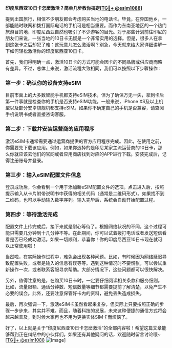 **印度尼西亚10日卡怎麽激活？简单几步教你搞定[[TG💪+ @esim1088](https://t.me/s/esim1088)]**

提到出国旅行，相信不少朋友都会考虑购买当地的电话卡。毕竟，在异国他乡，一部能随时联网和拨打国际电话的手机可是相当重要。而作为东南亚地区的一个热门旅游目的地，印度尼西亚自然也吸引了不少游客的目光。对于那些计划前往印尼的朋友们来说，一张当地的10日卡无疑是一个非常实用的选择。但是，很多人在拿到这张卡之后却犯了难：这玩意儿怎么激活啊？别急，今天就来给大家详细讲解一下如何轻松激活你的印度尼西亚10日卡。

首先，我们得明确一点，激活10日卡的方式可能会因卡的不同品牌或供应商而略有差异。不过，总体上来说，激活流程大致相同，我们可以按照以下步骤操作：

### 第一步：确认你的设备支持eSIM

目前市面上的大多数智能手机都支持eSIM技术，但为了确保万无一失，拿到卡后第一件事就是检查你的手机是否支持eSIM功能。一般来说，iPhone XS及以上机型以及部分安卓旗舰机都支持eSIM。如果你不确定自己的手机是否兼容，请查阅手机说明书或者直接咨询客服。

### 第二步：下载并安装运营商的应用程序

激活eSIM卡通常需要通过运营商提供的官方应用程序完成。因此，在使用之前，你需要先下载该应用。例如，如果你选择的是印尼某家主流运营商的10日卡，那么你就应该去他们的官网或者应用商店找到对应的APP进行下载。安装完成后，记得注册账号并登录。

### 第三步：输入eSIM配置文件信息

登录成功后，你会看到一个用于添加新eSIM配置文件的选项。点击进入后，按照提示输入从卡片附带说明书中获得的相关代码（通常是二维码形式）。如果找不到二维码，也可以手动输入数字序列。输入完毕后，系统会自动开始配置过程。

### 第四步：等待激活完成

配置文件上传完成后，接下来就是耐心等待了。根据网络状况的不同，这个过程可能只需要几分钟到十几分钟不等。在此期间，你可以试着拨打电话或者发送短信看看是否已经成功激活。如果一切顺利，恭喜你！你的印度尼西亚10日卡现在就可以正常使用啦！

当然啦，在实际操作过程中，难免会出现各种问题。比如，有时候因为网络延迟导致配置失败，或者是输入的信息有误等等。遇到这种情况时不要慌张，可以尝试重新操作一次，或者联系客服寻求帮助。大部分情况下，这些问题都可以很快解决。

另外，值得注意的是，在购买10日卡时，一定要仔细阅读相关条款和服务细则。比如，流量限额、通话分钟数、短信数量等细节都需要提前了解清楚，以免产生不必要的误会。此外，还要注意保管好卡内的资料，避免丢失造成损失。

最后，再次强调一下，激活eSIM卡虽然看起来复杂，但实际上只要按照正确的步骤一步步来，其实并不难。而且，随着科技的发展，未来这种便捷的通信方式将会越来越普及，到时候大家再也不用为更换实体SIM卡而烦恼了。

好了，以上就是关于“印度尼西亚10日卡怎麽激活”的全部内容啦！希望这篇文章能够帮到正在纠结中的小伙伴们。如果还有其他疑问的话，欢迎随时留言讨论哦~ [[TG💪+ @esim1088](https://t.me/s/esim1088) ![Image](https://i.postimg.cc/4NQfJmqS/Snipaste-2025-05-13-00-14-12.png)]